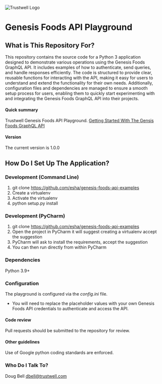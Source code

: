 ![Trustwell Logo](https://www.trustwell.com/wp-content/uploads/2023/05/trustwell-logo-header.svg)

# Genesis Foods API Playground

## What is This Repository For? ###

This repository contains the source code for a Python 3 application designed to demonstrate various operations using the Genesis Foods GraphQL API. It includes examples of how to authenticate, send queries, and handle responses efficiently. The code is structured to provide clear, reusable functions for interacting with the API, making it easy for users to understand and extend the functionality for their own needs. Additionally, configuration files and dependencies are managed to ensure a smooth setup process for users, enabling them to quickly start experimenting with and integrating the Genesis Foods GraphQL API into their projects.

#### Quick summary

Trustwell Genesis Foods API Playground.
[Getting Started With The Gensis Foods GraphQL API](https://esharesearch.atlassian.net/wiki/spaces/GGA/pages/3293282331/Getting+Started+with+the+Trustwell+Genesis+Foods+GraphQL+API)

#### Version

The current version is 1.0.0

## How Do I Set Up The Application? ###

### Development (Command Line)

1. git clone https://github.com/esha/genesis-foods-api-examples
2. Create a virtualenv 
3. Activate the virtualenv 
4. python setup.py install

### Development (PyCharm)

1. git clone https://github.com/esha/genesis-foods-api-examples
2. Open the project in PyCharm it will suggest creating a virtualenv accept the suggestion
3. PyCharm will ask to install the requirements, accept the suggestion
4. You can then run directly from within PyCharm

### Dependencies

Python 3.9+

### Configuration

The playground is configured via the _config.ini_ file. 
* You will need to replace the placeholder values with your own Genesis Foods API credentials to authenticate and access the API.

#### Code review

Pull requests should be submitted to the repository for review.

#### Other guidelines

Use of Google python coding standards are enforced.

### Who Do I Talk To? ###
Doug Bell <dbell@trustwell.com>